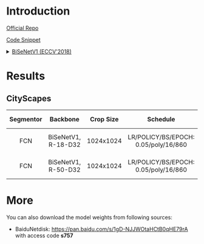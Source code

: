 # Introduction

<a href="https://github.com/ycszen/TorchSeg/tree/master/model/bisenet">Official Repo</a>

<a href="https://github.com/SegmentationBLWX/sssegmentation/blob/main/ssseg/modules/models/backbones/bisenetv1.py">Code Snippet</a>

<details>
<summary align="left"><a href="https://arxiv.org/pdf/1808.00897.pdf">BiSeNetV1 (ECCV'2018)</a></summary>

```latex
@inproceedings{yu2018bisenet,
    title={Bisenet: Bilateral segmentation network for real-time semantic segmentation},
    author={Yu, Changqian and Wang, Jingbo and Peng, Chao and Gao, Changxin and Yu, Gang and Sang, Nong},
    booktitle={Proceedings of the European conference on computer vision (ECCV)},
    pages={325--341},
    year={2018}
}
```

</details>


# Results

## CityScapes
| Segmentor     | Backbone             | Crop Size  | Schedule                             | Train/Eval Set  | mIoU   | Download                                                                                                                                                                                                                                                                                                                                                                                                                                 |
| :-:           | :-:                  | :-:        | :-:                                  | :-:             | :-:    | :-:                                                                                                                                                                                                                                                                                                                                                                                                                                      |
| FCN           | BiSeNetV1, R-18-D32  | 1024x1024  | LR/POLICY/BS/EPOCH: 0.05/poly/16/860 | train/val       | 75.76% | [cfg](https://raw.githubusercontent.com/SegmentationBLWX/sssegmentation/main/ssseg/configs/fcn/fcn_bisenetv1_resnet18os32_cityscapes.py) &#124; [model](https://github.com/SegmentationBLWX/modelstore/releases/download/ssseg_bisenetv1/fcn_bisenetv1_resnet18os32_cityscapes_train.pth) &#124; [log](https://github.com/SegmentationBLWX/modelstore/releases/download/ssseg_bisenetv1/fcn_bisenetv1_resnet18os32_cityscapes_train.log) |
| FCN           | BiSeNetV1, R-50-D32  | 1024x1024  | LR/POLICY/BS/EPOCH: 0.05/poly/16/860 | train/val       | 77.78% | [cfg](https://raw.githubusercontent.com/SegmentationBLWX/sssegmentation/main/ssseg/configs/fcn/fcn_bisenetv1_resnet50os32_cityscapes.py) &#124; [model](https://github.com/SegmentationBLWX/modelstore/releases/download/ssseg_bisenetv1/fcn_bisenetv1_resnet50os32_cityscapes_train.pth) &#124; [log](https://github.com/SegmentationBLWX/modelstore/releases/download/ssseg_bisenetv1/fcn_bisenetv1_resnet50os32_cityscapes_train.log) |


# More
You can also download the model weights from following sources:
- BaiduNetdisk: https://pan.baidu.com/s/1gD-NJJWOtaHCtB0qHE79rA with access code **s757**